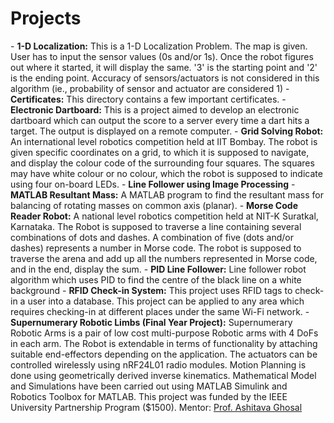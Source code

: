 <h1>Projects</h1>
- <b>1-D Localization:</b> This is a 1-D Localization Problem. The map is given. User has to input the sensor values (0s and/or 1s). Once the robot figures out where it started, it will display the same. '3' is the starting point and '2' is the ending point. Accuracy of sensors/actuators is not considered in this algorithm (ie., probability of sensor and actuator are considered 1)
- <b>Certificates:</b> This directory contains a few important certificates.
- <b>Electronic Dartboard:</b> This is a project aimed to develop an electronic dartboard which can output the score to a server every time a dart hits a target. The output is displayed on a remote computer.
- <b>Grid Solving Robot:</b> An international level robotics competition held at IIT Bombay. The robot is given specific coordinates on a grid, to which it is supposed to navigate, and display the colour code of the surrounding four squares. The squares may have white colour or no colour, which the robot is supposed to indicate using four on-board LEDs.
- <b>Line Follower using Image Processing</b>
- <b>MATLAB Resultant Mass:</b> A MATLAB program to find the resultant mass for balancing of rotating masses on common axis (planar).
- <b>Morse Code Reader Robot:</b> A national level robotics competition held at NIT-K Suratkal, Karnataka. The Robot is supposed to traverse a line containing several combinations of dots and dashes. A combination of five (dots and/or dashes) represents a number in Morse code. The robot is supposed to traverse the arena and add up all the numbers  represented in Morse code, and in the end, display the sum.
- <b>PID Line Follower:</b> Line follower robot algorithm which uses PID to find the centre of the black line on a white background
- <b>RFID Check-in System:</b> This project uses RFID tags to check-in a user into a database. This project can be applied to any area which requires checking-in at different places under the same Wi-Fi network.
- <b>Supernumerary Robotic Limbs (Final Year Project):</b> Supernumerary Robotic Arms is a pair of low cost multi-purpose Robotic arms with 4 DoFs in each arm. The Robot is extendable in terms of functionality by attaching suitable end-effectors depending on the application. The actuators can be controlled wirelessly using nRF24L01 radio modules. Motion Planning is done using geometrically derived inverse kinematics. Mathematical Model and Simulations have been carried out using MATLAB Simulink and Robotics Toolbox for MATLAB.  This project was funded by the IEEE University Partnership Program ($1500). Mentor: <a href="http://www.mecheng.iisc.ernet.in/~asitava/" target="_blank">Prof. Ashitava Ghosal</a>
